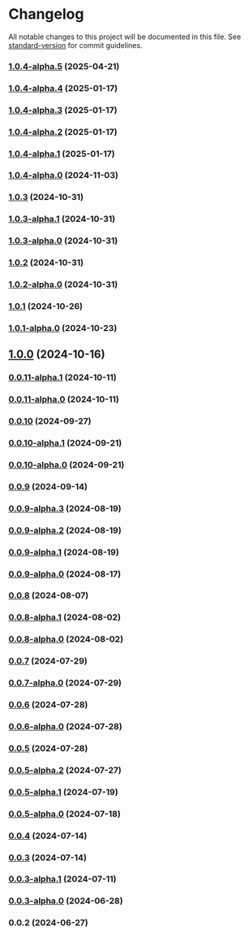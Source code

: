 # Changelog

All notable changes to this project will be documented in this file. See [standard-version](https://github.com/conventional-changelog/standard-version) for commit guidelines.

### [1.0.4-alpha.5](https://github.com/acrool/acrool-react-hooks/compare/v1.0.4-alpha.4...v1.0.4-alpha.5) (2025-04-21)

### [1.0.4-alpha.4](https://github.com/acrool/acrool-react-hooks/compare/v1.0.4-alpha.3...v1.0.4-alpha.4) (2025-01-17)

### [1.0.4-alpha.3](https://github.com/acrool/acrool-react-hooks/compare/v1.0.4-alpha.2...v1.0.4-alpha.3) (2025-01-17)

### [1.0.4-alpha.2](https://github.com/acrool/acrool-react-hooks/compare/v1.0.4-alpha.1...v1.0.4-alpha.2) (2025-01-17)

### [1.0.4-alpha.1](https://github.com/acrool/acrool-react-hooks/compare/v1.0.4-alpha.0...v1.0.4-alpha.1) (2025-01-17)

### [1.0.4-alpha.0](https://github.com/acrool/acrool-react-hooks/compare/v1.0.3...v1.0.4-alpha.0) (2024-11-03)

### [1.0.3](https://github.com/acrool/acrool-react-hooks/compare/v1.0.3-alpha.1...v1.0.3) (2024-10-31)

### [1.0.3-alpha.1](https://github.com/acrool/acrool-react-hooks/compare/v1.0.3-alpha.0...v1.0.3-alpha.1) (2024-10-31)

### [1.0.3-alpha.0](https://github.com/acrool/acrool-react-hooks/compare/v1.0.2...v1.0.3-alpha.0) (2024-10-31)

### [1.0.2](https://github.com/acrool/acrool-react-hooks/compare/v1.0.2-alpha.0...v1.0.2) (2024-10-31)

### [1.0.2-alpha.0](https://github.com/acrool/acrool-react-hooks/compare/v1.0.1...v1.0.2-alpha.0) (2024-10-31)

### [1.0.1](https://github.com/acrool/acrool-react-hooks/compare/v1.0.1-alpha.0...v1.0.1) (2024-10-26)

### [1.0.1-alpha.0](https://github.com/acrool/acrool-react-hooks/compare/v1.0.0...v1.0.1-alpha.0) (2024-10-23)

## [1.0.0](https://github.com/acrool/acrool-react-hooks/compare/v0.0.11-alpha.1...v1.0.0) (2024-10-16)

### [0.0.11-alpha.1](https://github.com/acrool/acrool-react-hooks/compare/v0.0.11-alpha.0...v0.0.11-alpha.1) (2024-10-11)

### [0.0.11-alpha.0](https://github.com/acrool/acrool-react-hooks/compare/v0.0.10...v0.0.11-alpha.0) (2024-10-11)

### [0.0.10](https://github.com/acrool/acrool-react-hooks/compare/v0.0.10-alpha.1...v0.0.10) (2024-09-27)

### [0.0.10-alpha.1](https://github.com/acrool/acrool-react-hooks/compare/v0.0.10-alpha.0...v0.0.10-alpha.1) (2024-09-21)

### [0.0.10-alpha.0](https://github.com/acrool/acrool-react-hooks/compare/v0.0.9...v0.0.10-alpha.0) (2024-09-21)

### [0.0.9](https://github.com/acrool/acrool-react-hooks/compare/v0.0.9-alpha.3...v0.0.9) (2024-09-14)

### [0.0.9-alpha.3](https://github.com/acrool/acrool-react-hooks/compare/v0.0.9-alpha.2...v0.0.9-alpha.3) (2024-08-19)

### [0.0.9-alpha.2](https://github.com/acrool/acrool-react-hooks/compare/v0.0.9-alpha.1...v0.0.9-alpha.2) (2024-08-19)

### [0.0.9-alpha.1](https://github.com/acrool/acrool-react-hooks/compare/v0.0.9-alpha.0...v0.0.9-alpha.1) (2024-08-19)

### [0.0.9-alpha.0](https://github.com/acrool/acrool-react-hooks/compare/v0.0.8...v0.0.9-alpha.0) (2024-08-17)

### [0.0.8](https://github.com/acrool/acrool-react-hooks/compare/v0.0.8-alpha.1...v0.0.8) (2024-08-07)

### [0.0.8-alpha.1](https://github.com/acrool/acrool-react-hooks/compare/v0.0.8-alpha.0...v0.0.8-alpha.1) (2024-08-02)

### [0.0.8-alpha.0](https://github.com/acrool/acrool-react-hooks/compare/v0.0.7...v0.0.8-alpha.0) (2024-08-02)

### [0.0.7](https://github.com/acrool/acrool-react-hooks/compare/v0.0.7-alpha.0...v0.0.7) (2024-07-29)

### [0.0.7-alpha.0](https://github.com/acrool/acrool-react-hooks/compare/v0.0.6...v0.0.7-alpha.0) (2024-07-29)

### [0.0.6](https://github.com/acrool/acrool-react-hooks/compare/v0.0.6-alpha.0...v0.0.6) (2024-07-28)

### [0.0.6-alpha.0](https://github.com/acrool/acrool-react-hooks/compare/v0.0.5...v0.0.6-alpha.0) (2024-07-28)

### [0.0.5](https://github.com/acrool/acrool-react-hooks/compare/v0.0.5-alpha.2...v0.0.5) (2024-07-28)

### [0.0.5-alpha.2](https://github.com/acrool/acrool-react-hooks/compare/v0.0.5-alpha.1...v0.0.5-alpha.2) (2024-07-27)

### [0.0.5-alpha.1](https://github.com/acrool/acrool-react-hooks/compare/v0.0.5-alpha.0...v0.0.5-alpha.1) (2024-07-19)

### [0.0.5-alpha.0](https://github.com/acrool/acrool-react-hooks/compare/v0.0.4...v0.0.5-alpha.0) (2024-07-18)

### [0.0.4](https://github.com/acrool/acrool-react-hooks/compare/v0.0.3...v0.0.4) (2024-07-14)

### [0.0.3](https://github.com/acrool/acrool-react-hooks/compare/v0.0.3-alpha.1...v0.0.3) (2024-07-14)

### [0.0.3-alpha.1](https://github.com/acrool/acrool-react-hooks/compare/v0.0.3-alpha.0...v0.0.3-alpha.1) (2024-07-11)

### [0.0.3-alpha.0](https://github.com/acrool/acrool-react-hooks/compare/v0.0.2...v0.0.3-alpha.0) (2024-06-28)

### 0.0.2 (2024-06-27)
